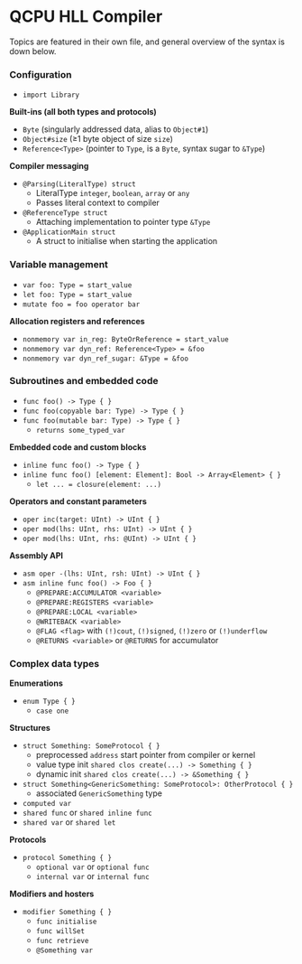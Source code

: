 #  QCPU HLL Compiler

Topics are featured in their own file, and general overview of the syntax is down below.

### Configuration

* `import Library`

**Built-ins (all both types and protocols)**
* `Byte` (singularly addressed data, alias to `Object#1`)
* `Object#size` (≥1 byte object of size `size`)
* `Reference<Type>` (pointer to `Type`, is a `Byte`, syntax sugar to `&Type`)

**Compiler messaging**
* `@Parsing(LiteralType) struct`
    - LiteralType `integer`, `boolean`, `array` or `any`
    - Passes literal context to compiler
* `@ReferenceType struct`
    - Attaching implementation to pointer type `&Type`
* `@ApplicationMain struct`
    - A struct to initialise when starting the application

### Variable management

* `var foo: Type = start_value`
* `let foo: Type = start_value`
* `mutate foo = foo operator bar`

**Allocation registers and references**
* `nonmemory var in_reg: ByteOrReference = start_value`
* `nonmemory var dyn_ref: Reference<Type> = &foo`
* `nonmemory var dyn_ref_sugar: &Type = &foo`

### Subroutines and embedded code

* `func foo() -> Type { }`
* `func foo(copyable bar: Type) -> Type { }`
* `func foo(mutable bar: Type) -> Type { }`
    - `returns some_typed_var`

**Embedded code and custom blocks**
* `inline func foo() -> Type { }`
* `inline func foo() [element: Element]: Bool -> Array<Element> { }`
    - `let ... = closure(element: ...)`

**Operators and constant parameters**
* `oper inc(target: UInt) -> UInt { }`
* `oper mod(lhs: UInt, rhs: UInt) -> UInt { }`
* `oper mod(lhs: UInt, rhs: @UInt) -> UInt { }`

**Assembly API**
* `asm oper -(lhs: UInt, rsh: UInt) -> UInt { }`
* `asm inline func foo() -> Foo { }`
    - `@PREPARE:ACCUMULATOR <variable>`
    - `@PREPARE:REGISTERS <variable>`
    - `@PREPARE:LOCAL <variable>`
    - `@WRITEBACK <variable>`
    - `@FLAG <flag>` with `(!)cout`, `(!)signed`, `(!)zero` or `(!)underflow`
    - `@RETURNS <variable>` or `@RETURNS` for accumulator

### Complex data types

**Enumerations**
* `enum Type { }`
    - `case one`

**Structures**
* `struct Something: SomeProtocol { }`
    - preprocessed `address` start pointer from compiler or kernel
    - value type init `shared clos create(...) -> Something { }`
    - dynamic init `shared clos create(...) -> &Something { }`
* `struct Something<GenericSomething: SomeProtocol>: OtherProtocol { }`
    - associated `GenericSomething` type
* `computed var`
* `shared func` or `shared inline func`
* `shared var` or `shared let`

**Protocols**
* `protocol Something { }`
    - `optional var` or `optional func`
    - `internal var` or `internal func`

**Modifiers and hosters**
* `modifier Something { }`
    - `func initialise`
    - `func willSet`
    - `func retrieve`
    - `@Something var`
